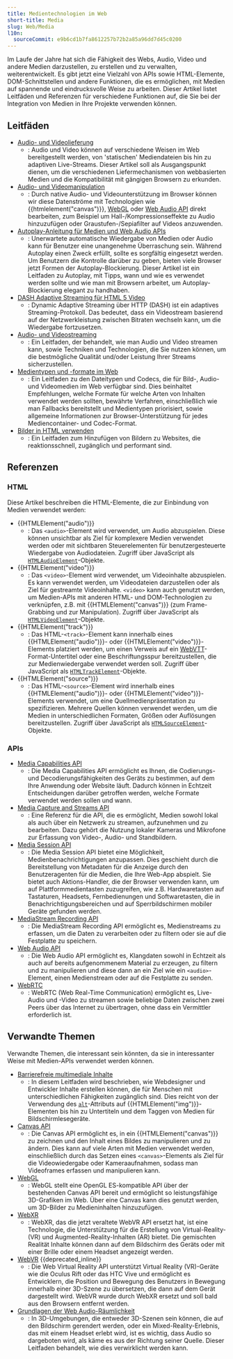 ```yaml
---
title: Medientechnologien im Web
short-title: Media
slug: Web/Media
l10n:
  sourceCommit: e9b6cd1b7fa8612257b72b2a85a96dd7d45c0200
---
```


Im Laufe der Jahre hat sich die Fähigkeit des Webs, Audio, Video und andere Medien darzustellen, zu erstellen und zu verwalten, weiterentwickelt. Es gibt jetzt eine Vielzahl von APIs sowie HTML-Elemente, DOM-Schnittstellen und andere Funktionen, die es ermöglichen, mit Medien auf spannende und eindrucksvolle Weise zu arbeiten. Dieser Artikel listet Leitfäden und Referenzen für verschiedene Funktionen auf, die Sie bei der Integration von Medien in Ihre Projekte verwenden können.

## Leitfäden

- [Audio- und Videolieferung](/de/docs/Web/Media/Guides/Audio_and_video_delivery)
  - : Audio und Video können auf verschiedene Weisen im Web bereitgestellt werden, von 'statischen' Mediendateien bis hin zu adaptiven Live-Streams. Dieser Artikel soll als Ausgangspunkt dienen, um die verschiedenen Liefermechanismen von webbasierten Medien und die Kompatibilität mit gängigen Browsern zu erkunden.
- [Audio- und Videomanipulation](/de/docs/Web/Media/Guides/Audio_and_video_manipulation)
  - : Durch native Audio- und Videounterstützung im Browser können wir diese Datenströme mit Technologien wie {{htmlelement("canvas")}}, [WebGL](/de/docs/Web/API/WebGL_API) oder [Web Audio API](/de/docs/Web/API/Web_Audio_API) direkt bearbeiten, zum Beispiel um Hall-/Kompressionseffekte zu Audio hinzuzufügen oder Graustufen-/Sepiafilter auf Videos anzuwenden.
- [Autoplay-Anleitung für Medien und Web Audio APIs](/de/docs/Web/Media/Guides/Autoplay)
  - : Unerwartete automatische Wiedergabe von Medien oder Audio kann für Benutzer eine unangenehme Überraschung sein. Während Autoplay einen Zweck erfüllt, sollte es sorgfältig eingesetzt werden. Um Benutzern die Kontrolle darüber zu geben, bieten viele Browser jetzt Formen der Autoplay-Blockierung. Dieser Artikel ist ein Leitfaden zu Autoplay, mit Tipps, wann und wie es verwendet werden sollte und wie man mit Browsern arbeitet, um Autoplay-Blockierung elegant zu handhaben.
- [DASH Adaptive Streaming für HTML 5 Video](/de/docs/Web/API/Media_Source_Extensions_API/DASH_Adaptive_Streaming)
  - : Dynamic Adaptive Streaming über HTTP (DASH) ist ein adaptives Streaming-Protokoll. Das bedeutet, dass ein Videostream basierend auf der Netzwerkleistung zwischen Bitraten wechseln kann, um die Wiedergabe fortzusetzen.
- [Audio- und Videostreaming](/de/docs/Web/Media/Guides/Streaming)
  - : Ein Leitfaden, der behandelt, wie man Audio und Video streamen kann, sowie Techniken und Technologien, die Sie nutzen können, um die bestmögliche Qualität und/oder Leistung Ihrer Streams sicherzustellen.
- [Medientypen und -formate im Web](/de/docs/Web/Media/Guides/Formats)
  - : Ein Leitfaden zu den Dateitypen und Codecs, die für Bild-, Audio- und Videomedien im Web verfügbar sind. Dies beinhaltet Empfehlungen, welche Formate für welche Arten von Inhalten verwendet werden sollten, bewährte Verfahren, einschließlich wie man Fallbacks bereitstellt und Medientypen priorisiert, sowie allgemeine Informationen zur Browser-Unterstützung für jedes Mediencontainer- und Codec-Format.
- [Bilder in HTML verwenden](/de/docs/Web/Media/Guides/Images)
  - : Ein Leitfaden zum Hinzufügen von Bildern zu Websites, die reaktionsschnell, zugänglich und performant sind.

## Referenzen

### HTML

Diese Artikel beschreiben die HTML-Elemente, die zur Einbindung von Medien verwendet werden:

- {{HTMLElement("audio")}}
  - : Das `<audio>`-Element wird verwendet, um Audio abzuspielen. Diese können unsichtbar als Ziel für komplexere Medien verwendet werden oder mit sichtbaren Steuerelementen für benutzergesteuerte Wiedergabe von Audiodateien. Zugriff über JavaScript als [`HTMLAudioElement`](/de/docs/Web/API/HTMLAudioElement)-Objekte.
- {{HTMLElement("video")}}
  - : Das `<video>`-Element wird verwendet, um Videoinhalte abzuspielen. Es kann verwendet werden, um Videodateien darzustellen oder als Ziel für gestreamte Videoinhalte. `<video>` kann auch genutzt werden, um Medien-APIs mit anderen HTML- und DOM-Technologien zu verknüpfen, z.B. mit {{HTMLElement("canvas")}} (zum Frame-Grabbing und zur Manipulation). Zugriff über JavaScript als [`HTMLVideoElement`](/de/docs/Web/API/HTMLVideoElement)-Objekte.
- {{HTMLElement("track")}}
  - : Das HTML-`<track>`-Element kann innerhalb eines {{HTMLElement("audio")}}- oder {{HTMLElement("video")}}-Elements platziert werden, um einen Verweis auf ein [WebVTT](/de/docs/Web/API/WebVTT_API)-Format-Untertitel oder eine Beschriftungsspur bereitzustellen, die zur Medienwiedergabe verwendet werden soll. Zugriff über JavaScript als [`HTMLTrackElement`](/de/docs/Web/API/HTMLTrackElement)-Objekte.
- {{HTMLElement("source")}}
  - : Das HTML-`<source>`-Element wird innerhalb eines {{HTMLElement("audio")}}- oder {{HTMLElement("video")}}-Elements verwendet, um eine Quellmedienpräsentation zu spezifizieren. Mehrere Quellen können verwendet werden, um die Medien in unterschiedlichen Formaten, Größen oder Auflösungen bereitzustellen. Zugriff über JavaScript als [`HTMLSourceElement`](/de/docs/Web/API/HTMLSourceElement)-Objekte.

### APIs

- [Media Capabilities API](/de/docs/Web/API/Media_Capabilities_API)
  - : Die Media Capabilities API ermöglicht es Ihnen, die Codierungs- und Decodierungsfähigkeiten des Geräts zu bestimmen, auf dem Ihre Anwendung oder Website läuft. Dadurch können in Echtzeit Entscheidungen darüber getroffen werden, welche Formate verwendet werden sollen und wann.
- [Media Capture and Streams API](/de/docs/Web/API/Media_Capture_and_Streams_API)
  - : Eine Referenz für die API, die es ermöglicht, Medien sowohl lokal als auch über ein Netzwerk zu streamen, aufzunehmen und zu bearbeiten. Dazu gehört die Nutzung lokaler Kameras und Mikrofone zur Erfassung von Video-, Audio- und Standbildern.
- [Media Session API](/de/docs/Web/API/Media_Session_API)
  - : Die Media Session API bietet eine Möglichkeit, Medienbenachrichtigungen anzupassen. Dies geschieht durch die Bereitstellung von Metadaten für die Anzeige durch den Benutzeragenten für die Medien, die Ihre Web-App abspielt. Sie bietet auch Aktions-Handler, die der Browser verwenden kann, um auf Plattformmedientasten zuzugreifen, wie z.B. Hardwaretasten auf Tastaturen, Headsets, Fernbedienungen und Softwaretasten, die in Benachrichtigungsbereichen und auf Sperrbildschirmen mobiler Geräte gefunden werden.
- [MediaStream Recording API](/de/docs/Web/API/MediaStream_Recording_API)
  - : Die MediaStream Recording API ermöglicht es, Medienstreams zu erfassen, um die Daten zu verarbeiten oder zu filtern oder sie auf die Festplatte zu speichern.
- [Web Audio API](/de/docs/Web/API/Web_Audio_API)
  - : Die Web Audio API ermöglicht es, Klangdaten sowohl in Echtzeit als auch auf bereits aufgenommenem Material zu erzeugen, zu filtern und zu manipulieren und diese dann an ein Ziel wie ein `<audio>`-Element, einen Medienstream oder auf die Festplatte zu senden.
- [WebRTC](/de/docs/Web/API/WebRTC_API)
  - : WebRTC (Web Real-Time Communication) ermöglicht es, Live-Audio und -Video zu streamen sowie beliebige Daten zwischen zwei Peers über das Internet zu übertragen, ohne dass ein Vermittler erforderlich ist.

## Verwandte Themen

Verwandte Themen, die interessant sein könnten, da sie in interessanter Weise mit Medien-APIs verwendet werden können.

- [Barrierefreie multimediale Inhalte](/de/docs/Learn_web_development/Core/Accessibility/Multimedia)
  - : In diesem Leitfaden wird beschrieben, wie Webdesigner und Entwickler Inhalte erstellen können, die für Menschen mit unterschiedlichen Fähigkeiten zugänglich sind. Dies reicht von der Verwendung des [`alt`](/de/docs/Web/HTML/Reference/Elements/img#alt)-Attributs auf {{HTMLElement("img")}}-Elementen bis hin zu Untertiteln und dem Taggen von Medien für Bildschirmlesegeräte.
- [Canvas API](/de/docs/Web/API/Canvas_API)
  - : Die Canvas API ermöglicht es, in ein {{HTMLElement("canvas")}} zu zeichnen und den Inhalt eines Bildes zu manipulieren und zu ändern. Dies kann auf viele Arten mit Medien verwendet werden, einschließlich durch das Setzen eines `<canvas>`-Elements als Ziel für die Videowiedergabe oder Kameraaufnahmen, sodass man Videoframes erfassen und manipulieren kann.
- [WebGL](/de/docs/Web/API/WebGL_API)
  - : WebGL stellt eine OpenGL ES-kompatible API über der bestehenden Canvas API bereit und ermöglicht so leistungsfähige 3D-Grafiken im Web. Über eine Canvas kann dies genutzt werden, um 3D-Bilder zu Medieninhalten hinzuzufügen.
- [WebXR](/de/docs/Web/API/WebXR_Device_API)
  - : WebXR, das die jetzt veraltete WebVR API ersetzt hat, ist eine Technologie, die Unterstützung für die Erstellung von Virtual-Reality- (VR) und Augmented-Reality-Inhalten (AR) bietet. Die gemischten Realität Inhalte können dann auf dem Bildschirm des Geräts oder mit einer Brille oder einem Headset angezeigt werden.
- [WebVR](/de/docs/Web/API/WebVR_API) {{deprecated_inline}}
  - : Die Web Virtual Reality API unterstützt Virtual Reality (VR)-Geräte wie die Oculus Rift oder das HTC Vive und ermöglicht es Entwicklern, die Position und Bewegung des Benutzers in Bewegung innerhalb einer 3D-Szene zu übersetzen, die dann auf dem Gerät dargestellt wird. WebVR wurde durch WebXR ersetzt und soll bald aus den Browsern entfernt werden.
- [Grundlagen der Web Audio-Räumlichkeit](/de/docs/Web/API/Web_Audio_API/Web_audio_spatialization_basics)
  - : In 3D-Umgebungen, die entweder 3D-Szenen sein können, die auf den Bildschirm gerendert werden, oder ein Mixed-Reality-Erlebnis, das mit einem Headset erlebt wird, ist es wichtig, dass Audio so dargeboten wird, als käme es aus der Richtung seiner Quelle. Dieser Leitfaden behandelt, wie dies verwirklicht werden kann.
